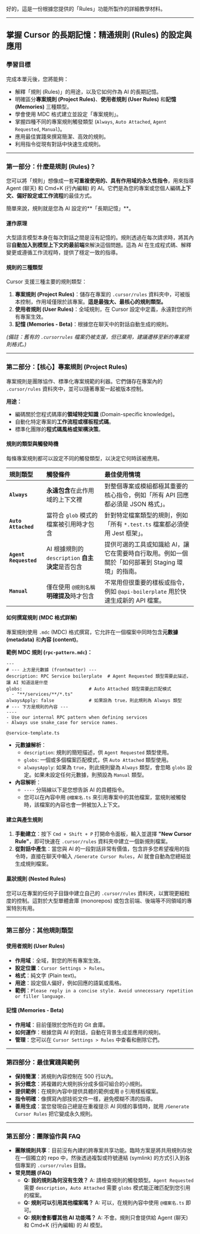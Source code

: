 好的，這是一份根據您提供的「Rules」功能所製作的詳細教學材料。

-----

## **掌握 Cursor 的長期記憶：精通規則 (Rules) 的設定與應用**

### **學習目標**

完成本單元後，您將能夠：

  * 解釋「規則 (Rules)」的用途，以及它如何作為 AI 的長期記憶。
  * 明確區分**專案規則 (Project Rules)**、**使用者規則 (User Rules)** 和**記憶 (Memories)** 三種類型。
  * 學會使用 MDC 格式建立並設定「專案規則」。
  * 掌握四種不同的專案規則觸發類型 (`Always`, `Auto Attached`, `Agent Requested`, `Manual`)。
  * 應用最佳實踐來撰寫簡潔、高效的規則。
  * 利用指令從現有對話中快速生成規則。

-----

### **第一部分：什麼是規則 (Rules)？**

您可以將「規則」想像成一套**可重複使用的、具有作用域的永久性指令**，用來指導 Agent (聊天) 和 Cmd+K (行內編輯) 的 AI。它們是為您的專案或您個人編碼**上下文、偏好設定或工作流程**的最佳方式。

簡單來說，規則就是您為 AI 設定的\*\*「長期記憶」\*\*。

#### **運作原理**

大型語言模型本身在每次對話之間是沒有記憶的。規則透過在每次請求時，將其內容**自動加入到模型上下文的最前端**來解決這個問題。這為 AI 在生成程式碼、解釋變更或遵循工作流程時，提供了穩定一致的指導。

#### **規則的三種類型**

Cursor 支援三種主要的規則類型：

1.  **專案規則 (Project Rules)**：儲存在專案的 `.cursor/rules` 資料夾中，可被版本控制，作用域僅限於該專案。**這是最強大、最核心的規則類型。**
2.  **使用者規則 (User Rules)**：全域規則，在 Cursor 設定中定義，永遠對您的所有專案生效。
3.  **記憶 (Memories - Beta)**：根據您在聊天中的對話自動生成的規則。

*(備註：舊有的 `.cursorrules` 檔案仍被支援，但已棄用，建議遷移至新的專案規則格式。)*

-----

### **第二部分：【核心】專案規則 (Project Rules)**

專案規則是團隊協作、標準化專案規範的利器。它們儲存在專案內的 `.cursor/rules` 資料夾中，並可以隨著專案一起被版本控制。

**用途：**

  * 編碼關於您程式碼庫的**領域特定知識** (Domain-specific knowledge)。
  * 自動化特定專案的**工作流程或樣板程式碼**。
  * 標準化團隊的**程式碼風格或架構決策**。

#### **規則的類型與觸發時機**

每條專案規則都可以設定不同的觸發類型，以決定它何時該被應用。

| 規則類型 | 觸發條件 | 最佳使用情境 |
| :--- | :--- | :--- |
| **`Always`** | **永遠包含**在此作用域的上下文裡 | 對整個專案或模組都極其重要的核心指令，例如「所有 API 回應都必須是 JSON 格式」。 |
| **`Auto Attached`** | 當符合 `glob` 模式的檔案被引用時才包含 | 針對特定檔案類型的規則，例如「所有 `*.test.ts` 檔案都必須使用 Jest 框架」。 |
| **`Agent Requested`** | AI 根據規則的 `description` **自主決定**是否包含 | 提供可選的工具或知識給 AI，讓它在需要時自行取用。例如一個關於「如何部署到 Staging 環境」的指南。 |
| **`Manual`** | 僅在使用 `@規則名稱` **明確提及**時才包含 | 不常用但很重要的樣板或指令，例如 `@api-boilerplate` 用於快速生成新的 API 檔案。 |

#### **如何撰寫規則 (MDC 格式詳解)**

專案規則使用 `.mdc` (MDC) 格式撰寫，它允許在一個檔案中同時包含**元數據 (metadata)** 和**內容 (content)**。

**範例 MDC 規則 (`rpc-pattern.mdc`)：**

```mdc
---
# --- 上方是元數據 (frontmatter) ---
description: RPC Service boilerplate  # Agent Requested 類型需要此描述，讓 AI 知道這是什麼
globs:                         # Auto Attached 類型需要此匹配模式
  - "**/services/**/*.ts"
alwaysApply: false             # 如果設為 true，則此規則為 Always 類型
# --- 下方是規則的內容 ---
----
- Use our internal RPC pattern when defining services
- Always use snake_case for service names.

@service-template.ts
```

  * **元數據解析**：
      * `description`: 規則的簡短描述，供 `Agent Requested` 類型使用。
      * `globs`: 一個或多個檔案匹配模式，供 `Auto Attached` 類型使用。
      * `alwaysApply`: 如果為 `true`，則此規則變為 `Always` 類型，會忽略 `globs` 設定。如果未設定任何元數據，則預設為 `Manual` 類型。
  * **內容解析**：
      * `----` 分隔線以下是您想告訴 AI 的具體指令。
      * 您可以在內容中用 `@檔案名.ts` 來引用專案中的其他檔案，當規則被觸發時，該檔案的內容也會一併被加入上下文。

#### **建立與產生規則**

1.  **手動建立**：按下 `Cmd + Shift + P` 打開命令面板，輸入並選擇 **"New Cursor Rule"**，即可快速在 `.cursor/rules` 資料夾中建立一個新規則檔案。
2.  **從對話中產生**：當您與 AI 的一段對話非常有價值，包含許多您希望複用的指令時，直接在聊天中輸入 `/Generate Cursor Rules`，AI 就會自動為您總結並生成規則檔案。

#### **巢狀規則 (Nested Rules)**

您可以在專案的任何子目錄中建立自己的 `.cursor/rules` 資料夾，以實現更細粒度的控制。這對於大型單體倉庫 (monorepos) 或包含前端、後端等不同領域的專案特別有用。

-----

### **第三部分：其他規則類型**

#### **使用者規則 (User Rules)**

  * **作用域**：全域，對您的所有專案生效。
  * **設定位置**：`Cursor Settings > Rules`。
  * **格式**：純文字 (Plain text)。
  * **用途**：設定個人偏好，例如回應的語氣或風格。
  * **範例**：`Please reply in a concise style. Avoid unnecessary repetition or filler language.`

#### **記憶 (Memories - Beta)**

  * **作用域**：目前僅限於您所在的 Git 倉庫。
  * **如何運作**：根據您與 AI 的對話，自動在背景生成並應用的規則。
  * **管理**：您可以在 `Cursor Settings > Rules` 中查看和刪除它們。

-----

### **第四部分：最佳實踐與範例**

  * **保持簡潔**：將規則內容控制在 500 行以內。
  * **拆分概念**：將複雜的大規則拆分成多個可組合的小規則。
  * **提供範例**：在規則內容中提供具體的範例或用 `@` 引用樣板檔案。
  * **指令明確**：像撰寫內部技術文件一樣，避免模糊不清的指導。
  * **善用生成**：當您發現自己總是在重複提示 AI 同樣的事情時，就用 `/Generate Cursor Rules` 把它變成永久規則。

-----

### **第五部分：團隊協作與 FAQ**

  * **團隊規則共享**：目前沒有內建的跨專案共享功能。臨時方案是將共用規則存放在一個獨立的 repo 中，然後透過複製或符號連結 (symlink) 的方式引入到各個專案的 `.cursor/rules` 目錄。
  * **常見問題 (FAQ)**
      * **Q: 我的規則為何沒有生效？**
        A: 請檢查規則的觸發類型。`Agent Requested` 需要 `description`，`Auto Attached` 需要 `globs` 模式能正確匹配到您引用的檔案。
      * **Q: 規則可以引用其他檔案嗎？**
        A: 可以，在規則內容中使用 `@檔案名.ts` 即可。
      * **Q: 規則會影響其他 AI 功能嗎？**
        A: 不會。規則只會提供給 Agent (聊天) 和 Cmd+K (行內編輯) 的 AI 模型。